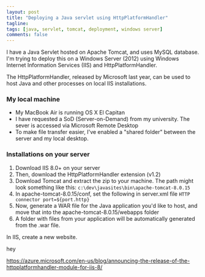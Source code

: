 ```yaml
---
layout: post
title: "Deploying a Java servlet using HttpPlatformHandler"
tagline:  
tags: [java, servlet, tomcat, deployment, windows server]
comments: false
---
```


I have a Java Servlet hosted on Apache Tomcat, and uses MySQL database. I'm trying to deploy this on a Windows Server (2012) using Windows Internet Information Services (IIS) and HttpPlatformHandler.

The HttpPlatformHandler, released by Microsoft last year, can be used to host Java and other processes on local IIS installations.

### My local machine

* My MacBook Air is running OS X El Capitan
* I have requested a SoD (Server-on-Demand) from my university. The sever is accessed via Microsoft Remote Desktop
* To make file transfer easier, I've enabled a "shared folder" between the server and my local desktop.

### Installations on your server

1. Download IIS 8.0+ on your server
2. Then, download the HttpPlatformHandler extension (v1.2)
3. Download Tomcat and extract the zip to your machine.
The path might look something like this:
`c:\dev\javasites\bin\apache-tomcat-8.0.15`
4. In apache-tomcat-8.0.15/conf, set the following in server.xml file
`HTTP connector port=${port.http}`
5. Now, generate a WAR file for the Java application you'd like to host, and move that into the apache-tomcat-8.0.15/webapps folder
6. A folder with files from your application will be automatically generated from the .war file.


In IIS, create a new website.
 

 

hey

https://azure.microsoft.com/en-us/blog/announcing-the-release-of-the-httpplatformhandler-module-for-iis-8/

 